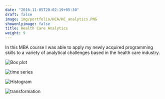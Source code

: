 ```yaml
---
date: "2016-11-05T20:02:19+05:30"
draft: false
image: img/portfolio/HCA/HC_analytics.PNG
showonlyimage: false
title: Health Care Analytics 
weight: 9
---
```


In this MBA course I was able to apply my newly acquired programming skills to a variety of analytical challenges based in the health care industry. 
<!--more-->


![Box plot](/img/portfolio/HCA/gender_diff_box.PNG)

![time series](/img/portfolio/HCA/gender_diff_time.PNG)

![Histogram](/img/portfolio/HCA/who_hist.PNG) 

![transformation](/img/portfolio/HCA/trans_bar.PNG)
